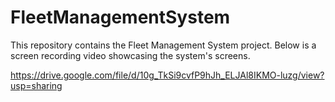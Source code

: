 # FleetManagementSystem
This repository contains the Fleet Management System project. Below is a screen recording video showcasing the system's screens.

https://drive.google.com/file/d/10g_TkSi9cvfP9hJh_ELJAl8IKMO-luzg/view?usp=sharing
